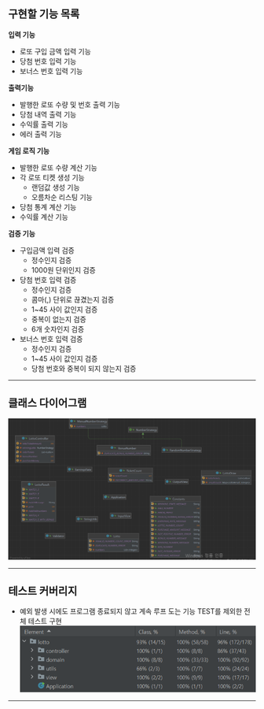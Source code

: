 ## **구현할 기능 목록**

**입력 기능**
- 로또 구입 금액 입력 기능
- 당첨 번호 입력 기능
- 보너스 번호 입력 기능

**출력기능**
- 발행한 로또 수량 및 번호 출력 기능
- 당첨 내역 출력 기능
- 수익률 출력 기능
- 에러 출력 기능

**게임 로직 기능**
- 발행한 로또 수량 계산 기능
- 각 로또 티켓 생성 기능
    - 랜덤값 생성 기능
    - 오름차순 리스팅 기능
- 당첨 통계 계산 기능
- 수익률 계산 기능

**검증 기능**
- 구입금액 입력 검증
    - 정수인지 검증
    - 1000원 단위인지 검증
- 당첨 번호 입력 검증
    - 정수인지 검증
    - 콤마(,) 단위로 끊겼는지 검증
    - 1~45 사이 값인지 검증
    - 중복이 없는지 검증
    - 6개 숫자인지 검증
- 보너스 번호 입력 검증
    - 정수인지 검증
    - 1~45 사이 값인지 검증
    - 당첨 번호와 중복이 되지 않는지 검증

---
## **클래스 다이어그램**

![img.png](img.png)


---
## **테스트 커버리지**
- 예외 발생 시에도 프로그램 종료되지 않고 계속 루프 도는 기능 TEST를 제외한 전체 테스트 구현
![img_1.png](img_1.png)

---
